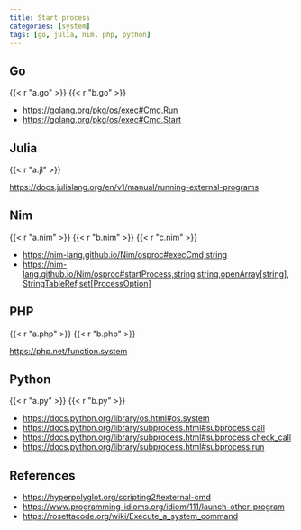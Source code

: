 ```yaml
---
title: Start process
categories: [system]
tags: [go, julia, nim, php, python]
---
```


## Go

{{< r "a.go" >}}
{{< r "b.go" >}}

- <https://golang.org/pkg/os/exec#Cmd.Run>
- <https://golang.org/pkg/os/exec#Cmd.Start>

## Julia

{{< r "a.jl" >}}

<https://docs.julialang.org/en/v1/manual/running-external-programs>

## Nim

{{< r "a.nim" >}}
{{< r "b.nim" >}}
{{< r "c.nim" >}}

- <https://nim-lang.github.io/Nim/osproc#execCmd,string>
- <https://nim-lang.github.io/Nim/osproc#startProcess,string,string,openArray[string],StringTableRef,set[ProcessOption]>

## PHP

{{< r "a.php" >}}
{{< r "b.php" >}}

<https://php.net/function.system>

## Python

{{< r "a.py" >}}
{{< r "b.py" >}}

- <https://docs.python.org/library/os.html#os.system>
- <https://docs.python.org/library/subprocess.html#subprocess.call>
- <https://docs.python.org/library/subprocess.html#subprocess.check_call>
- <https://docs.python.org/library/subprocess.html#subprocess.run>

## References

- <https://hyperpolyglot.org/scripting2#external-cmd>
- <https://www.programming-idioms.org/idiom/111/launch-other-program>
- <https://rosettacode.org/wiki/Execute_a_system_command>
